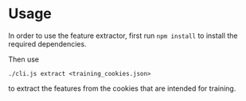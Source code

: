
# Usage

In order to use the feature extractor, first run `npm install` to install the required dependencies.

Then use

```
./cli.js extract <training_cookies.json>
```

to extract the features from the cookies that are intended for training.

